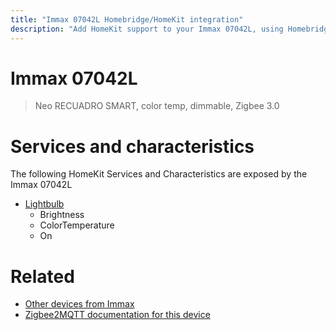 ```yaml
---
title: "Immax 07042L Homebridge/HomeKit integration"
description: "Add HomeKit support to your Immax 07042L, using Homebridge, Zigbee2MQTT and homebridge-z2m."
---
```

<!---
This file has been GENERATED using src/docgen/docgen.ts
DO NOT EDIT THIS FILE MANUALLY!
-->
# Immax 07042L
> Neo RECUADRO SMART, color temp, dimmable, Zigbee 3.0


# Services and characteristics
The following HomeKit Services and Characteristics are exposed by
the Immax 07042L

* [Lightbulb](../../light.md)
  * Brightness
  * ColorTemperature
  * On


# Related
* [Other devices from Immax](../index.md#immax)
* [Zigbee2MQTT documentation for this device](https://www.zigbee2mqtt.io/devices/07042L.html)